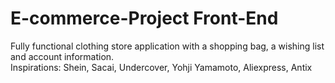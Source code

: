 # E-commerce-Project Front-End
Fully functional clothing store application with a shopping bag, a wishing list and account information. <br>
Inspirations: Shein, Sacai, Undercover, Yohji Yamamoto, Aliexpress, Antix
